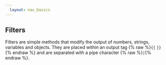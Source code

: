```yaml
---
  layout: nav_basics
---
```


## Filters

Filters are simple methods that modify the output of numbers, strings, variables and objects. They are placed within an output tag {% raw %}<code>{{</code> <code>}}</code>{% endraw %} and are separated with a pipe character {% raw %}<code>|</code>{% endraw %}.